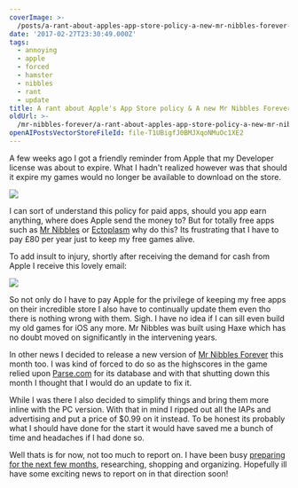 ```yaml
---
coverImage: >-
  /posts/a-rant-about-apples-app-store-policy-a-new-mr-nibbles-forever-update/cover.jpg
date: '2017-02-27T23:30:49.000Z'
tags:
  - annoying
  - apple
  - forced
  - hamster
  - nibbles
  - rant
  - update
title: A rant about Apple's App Store policy & A new Mr Nibbles Forever Update
oldUrl: >-
  /mr-nibbles-forever/a-rant-about-apples-app-store-policy-a-new-mr-nibbles-forever-update
openAIPostsVectorStoreFileId: file-T1UBigfJ0BMJXqoNMuOc1XE2
---
```


A few weeks ago I got a friendly reminder from Apple that my Developer license was about to expire. What I hadn't realized however was that should it expire my games would no longer be available to download on the store.<!-- more -->

[![](https://www.mikecann.co.uk/wp-content/uploads/2017/02/chrome_2017-02-28_07-11-33-1024x451.png)](https://www.mikecann.co.uk/wp-content/uploads/2017/02/chrome_2017-02-28_07-11-33.png)

I can sort of understand this policy for paid apps, should you app earn anything, where does Apple send the money to? But for totally free apps such as [Mr Nibbles](https://itunes.apple.com/us/app/mr-nibbles/id552109003?mt=8) or [Ectoplasm](https://itunes.apple.com/us/app/ectoplasm/id619071417?mt=8) why do this? Its frustrating that I have to pay £80 per year just to keep my free games alive.

To add insult to injury, shortly after receiving the demand for cash from Apple I receive this lovely email:

[![](https://www.mikecann.co.uk/wp-content/uploads/2017/02/chrome_2017-02-15_07-56-10-1024x642.png)](https://www.mikecann.co.uk/wp-content/uploads/2017/02/chrome_2017-02-15_07-56-10.png)

So not only do I have to pay Apple for the privilege of keeping my free apps on their incredible store I also have to continually update them even tho there is nothing wrong with them. Sigh. I have no idea if I can sill even build my old games for iOS any more. Mr Nibbles was built using Haxe which has no doubt moved on significantly in the intervening years.

In other news I decided to release a new version of [Mr Nibbles Forever](https://itunes.apple.com/us/app/mr-nibbles-forever/id958818922?mt=8) this month too. I was kind of forced to do so as the highscores in the game relied upon [Parse.com](https://Parse.com) for its database and with that shutting down this month I thought that I would do an update to fix it.

While I was there I also decided to simplify things and bring them more inline with the PC version. With that in mind I ripped out all the IAPs and advertising and put a price of \$0.99 on it instead. To be honest its probably what I should have done for the start it would have saved me a bunch of time and headaches if I had done so.

Well thats is for now, not too much to report on. I have been busy [preparing for the next few months](https://www.mikecann.co.uk/travel/camping-australia-2017-the-plan/), researching, shopping and organizing. Hopefully ill have some exciting news to report on in that direction soon!
